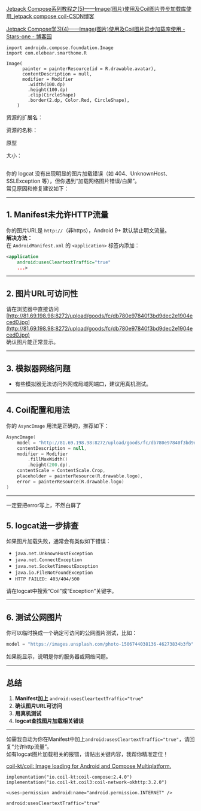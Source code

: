 [Jetpack Compose系列教程之(5)——Image(图片)使用及Coil图片异步加载库使用_jetpack compose coil-CSDN博客](https://blog.csdn.net/heludoit1/article/details/145588760)

[Jetpack Compose学习(4)——Image(图片)使用及Coil图片异步加载库使用 - Stars-one - 博客园](https://www.cnblogs.com/stars-one/p/15270435.html)

```
import androidx.compose.foundation.Image
import com.elebear.smarthome.R
```

```
Image(
      painter = painterResource(id = R.drawable.avatar),
      contentDescription = null,
      modifier = Modifier
        .width(100.dp)
        .height(100.dp)
        .clip(CircleShape)
        .border(2.dp, Color.Red, CircleShape),
    )
```

资源的扩展名：

资源的名称：

原型

大小：

```

```

你的 logcat 没有出现明显的图片加载错误（如 404、UnknownHost、SSLException 等），但你遇到“加载网络图片错误/白屏”。  
常见原因和修复建议如下：

---

## 1. **Manifest未允许HTTP流量**
你的图片URL是 `http://`（非https），Android 9+ 默认禁止明文流量。  
**解决方法：**  
在 `AndroidManifest.xml` 的 `<application>` 标签内添加：

```xml
<application
    android:usesCleartextTraffic="true"
    ...>
```

---

## 2. **图片URL可访问性**
请在浏览器中直接访问  
[http://81.69.198.98:8272/upload/goods/fc/db780e97840f3bd9dec2e1904eced0.jpg](http://81.69.198.98:8272/upload/goods/fc/db780e97840f3bd9dec2e1904eced0.jpg)  
确认图片能正常显示。

---

## 3. **模拟器网络问题**
- 有些模拟器无法访问外网或局域网端口，建议用真机测试。

---

## 4. **Coil配置和用法**
你的 `AsyncImage` 用法是正确的，推荐如下：

```kotlin
AsyncImage(
    model = "http://81.69.198.98:8272/upload/goods/fc/db780e97840f3bd9dec2e1904eced0.jpg",
    contentDescription = null,
    modifier = Modifier
        .fillMaxWidth()
        .height(200.dp),
    contentScale = ContentScale.Crop,
    placeholder = painterResource(R.drawable.logo),
    error = painterResource(R.drawable.logo)
)
```

---

一定要把error写上，不然白屏了

## 5. **logcat进一步排查**

如果图片加载失败，通常会有类似如下错误：
- `java.net.UnknownHostException`
- `java.net.ConnectException`
- `java.net.SocketTimeoutException`
- `java.io.FileNotFoundException`
- `HTTP FAILED: 403/404/500`

请在logcat中搜索“Coil”或“Exception”关键字。

---

## 6. **测试公网图片**
你可以临时换成一个确定可访问的公网图片测试，比如：

```kotlin
model = "https://images.unsplash.com/photo-1506744038136-46273834b3fb"
```
如果能显示，说明是你的服务器或网络问题。

---

## 总结

1. **Manifest加上** `android:usesCleartextTraffic="true"`
2. **确认图片URL可访问**
3. **用真机测试**
4. **logcat查找图片加载相关错误**

---

如需我自动为你在Manifest中加上`android:usesCleartextTraffic="true"`，请回复“允许http流量”。  
如有logcat图片加载相关的报错，请贴出关键内容，我帮你精准定位！

[coil-kt/coil: Image loading for Android and Compose Multiplatform.](https://github.com/coil-kt/coil)

```
implementation("io.coil-kt:coil-compose:2.4.0")
implementation("io.coil-kt.coil3:coil-network-okhttp:3.2.0")
```

```
<uses-permission android:name="android.permission.INTERNET" />
```

```
android:usesCleartextTraffic="true"
```

